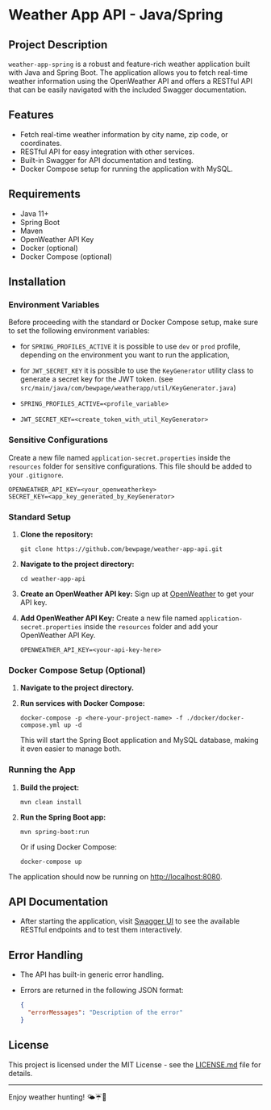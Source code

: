 # Weather App API - Java/Spring

## Project Description

`weather-app-spring` is a robust and feature-rich weather application built with Java and Spring Boot. The application
allows you to fetch real-time weather information using the OpenWeather API and offers a RESTful API that can be easily
navigated with the included Swagger documentation.

## Features

- Fetch real-time weather information by city name, zip code, or coordinates.
- RESTful API for easy integration with other services.
- Built-in Swagger for API documentation and testing.
- Docker Compose setup for running the application with MySQL.

## Requirements

- Java 11+
- Spring Boot
- Maven
- OpenWeather API Key
- Docker (optional)
- Docker Compose (optional)

## Installation

### Environment Variables

Before proceeding with the standard or Docker Compose setup, make sure to set the following environment variables:

- for `SPRING_PROFILES_ACTIVE` it is possible to use `dev` or `prod` profile, depending on the environment you want to
  run the application,
- for `JWT_SECRET_KEY` it is possible to use the `KeyGenerator` utility class to generate a secret key for the JWT
  token. (see `src/main/java/com/bewpage/weatherapp/util/KeyGenerator.java`)

- `SPRING_PROFILES_ACTIVE=<profile_variable>`
- `JWT_SECRET_KEY=<create_token_with_util_KeyGenerator>`

### Sensitive Configurations

Create a new file named `application-secret.properties` inside the `resources` folder for sensitive configurations. This
file should be added to your `.gitignore`.

```
OPENWEATHER_API_KEY=<your_openweatherkey>
SECRET_KEY=<app_key_generated_by_KeyGenerator>
```

### Standard Setup

1. **Clone the repository:**
   ```
   git clone https://github.com/bewpage/weather-app-api.git
   ```

2. **Navigate to the project directory:**
   ```
   cd weather-app-api
   ```

3. **Create an OpenWeather API key:**
   Sign up at [OpenWeather](https://openweathermap.org/appid) to get your API key.

4. **Add OpenWeather API Key:**
   Create a new file named `application-secret.properties` inside the `resources` folder and add your OpenWeather API
   Key.
   ```
   OPENWEATHER_API_KEY=<your-api-key-here>
   ```

### Docker Compose Setup (Optional)

1. **Navigate to the project directory.**

2. **Run services with Docker Compose:**
   ```
   docker-compose -p <here-your-project-name> -f ./docker/docker-compose.yml up -d
   ```
   This will start the Spring Boot application and MySQL database, making it even easier to manage both.

### Running the App

1. **Build the project:**
   ```
   mvn clean install
   ```

2. **Run the Spring Boot app:**
   ```
   mvn spring-boot:run
   ```

   Or if using Docker Compose:
   ```
   docker-compose up
   ```

The application should now be running on [http://localhost:8080](http://localhost:8080).

## API Documentation

- After starting the application, visit [Swagger UI](http://localhost:8080/swagger-ui.html) to see the available RESTful
  endpoints and to test them interactively.

## Error Handling

- The API has built-in generic error handling.
- Errors are returned in the following JSON format:

  ```json
  {
    "errorMessages": "Description of the error"
  }
  ```

## License

This project is licensed under the MIT License - see the [LICENSE.md](LICENSE.md) file for details.

---

Enjoy weather hunting! 🌤☔️💨